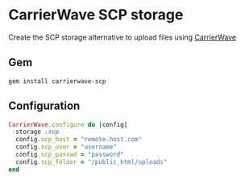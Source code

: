 # CarrierWave SCP storage

Create the SCP storage alternative to upload files using [CarrierWave](https://github.com/jnicklas/carrierwave/)

## Gem

    gem install carrierwave-scp

## Configuration

```ruby
CarrierWave.configure do |config|
  storage :scp
  config.scp_host = "remote.host.com"
  config.scp_user = "username"
  config.scp_passwd = "password"
  config.scp_folder = "/public_html/uploads"
end
```
